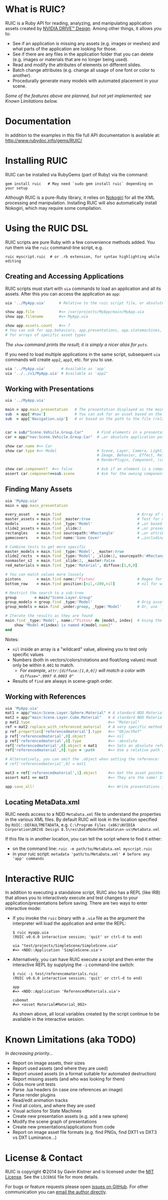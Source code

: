 # What is RUIC?
RUIC is a Ruby API for reading, analyzing, and manipulating application assets created by [NVIDIA DRIVE™ Design][1]. Among other things, it allows you to:

* See if an application is missing any assets (e.g. images or meshes) and what parts of the application are looking for those.
* See if there are any files in the application folder that you can delete (e.g. images or materials that are no longer being used).
* Read and modify the attributes of elements on different slides.
* Batch change attributes (e.g. change all usage of one font or color to another).
* Procedurally generate many models with automated placement in your scene.

_Some of the features above are planned, but not yet implemented; see Known Limitations below._


# Documentation

In addition to the examples in this file full API documentation is available at:
http://www.rubydoc.info/gems/RUIC/



# Installing RUIC
RUIC can be installed via RubyGems (part of Ruby) via the command:

    gem install ruic   # May need `sudo gem install ruic` depending on your setup

Although RUIC is a pure-Ruby library, it relies on [Nokogiri][2] for all the XML processing and manipulation. Installing RUIC will also automatically install Nokogiri, which may require some compilation.



# Using the RUIC DSL

RUIC scripts are pure Ruby with a few convenience methods added. You run them via the `ruic` command-line script, e.g.

    ruic myscript.ruic  # or .rb extension, for syntax highlighting while editing


## Creating and Accessing Applications
RUIC scripts must start with `uia` commands to load an application and all its assets.
After this you can access the application as `app`:

```ruby
uia '../MyApp.uia'      # Relative to the ruic script file, or absolute

show app.file           #=> /var/projects/MyApp/main/MyApp.uia
show app.filename       #=> MyApp.uia

show app.assets.count   #=> 7
# You can ask for app.behaviors, app.presentations, app.statemachines, and app.renderplugins
# for arrays of specific asset types
```

_The `show` command prints the result; it is simply a nicer alias for `puts`._

If you need to load multiple applications in the same script, subsequent `uia` commands will create
`app2`, `app3`, etc. for you to use.

```ruby
uia '../MyApp.uia'       # Available as 'app'
uia '../../v1/MyApp.uia' # Available as 'app2'
```


## Working with Presentations

```ruby
uia '../MyApp.uia'

main = app.main_presentation   # The presentation displayed as the main presentation (regardless of id)
sub  = app['#nav']             # You can ask for an asset based on the id in the .uia...
sub  = app['Navigation.uip']   # or based on the path to the file (relative to the .uia)


car = sub/"Scene.Vehicle.Group.Car"      # Find elements in a presentation by presentation path…
car = app/"nav:Scene.Vehicle.Group.Car"  # …or absolute application path

show car.name #=> Car
show car.type #=> Model                  # Scene, Layer, Camera, Light, Group, Model, Material,
                                         # Image, Behavior, Effect, ReferencedMaterial, Text,
                                         # RenderPlugin, Component, (custom materials)

show car.component?  #=> false           # Ask if an element is a component
assert car.component==sub.scene          # Ask for the owning component; may be the scene
```

## Finding Many Assets

```ruby
uia 'MyApp.uia'
main = app.main_presentation

every_asset   = main.find                                  # Array of matching assets
master_assets = main.find _master:true                     # Test for master/nonmaster
models        = main.find _type:'Model'                    # …or based on type
slide2_assets = main.find _slide:2                         # …or presence on slide
rectangles    = main.find sourcepath:'#Rectangle'          # …or attribute values
gamecovers    = main.find name:'Game Cover'                # …including the name

# Combine tests to get more specific
master_models = main.find _type:'Model', _master:true
slide2_rects  = main.find _type:'Model', _slide:2, sourcepath:'#Rectangle'
nonmaster_s2  = main.find _slide:2, _master:false
red_materials = main.find _type:'Material', diffuse:[1,0,0]

# You can match values more loosely
pistons       = main.find name:/^Piston/                   # Regex for batch finding
bottom_row    = main.find position:[nil,-200,nil]          # nil for wildcards in vectors

# Restrict the search to a sub-tree
group        = main/"Scene.Layer.Group"
group_models = group.find _type:'Model'                    # Orig asset is never included
group_models = main.find _under:group, _type:'Model'       # Or, use `_under` to limit

# Iterate the results as they are found
main.find _type:'Model', name:/^Piston/ do |model, index|  # Using the index is optional
	show "Model #{index} is named #{model.name}"
end
```

Notes:

* `nil` inside an array is a "wildcard" value, allowing you to test only specific values
* Numbers (both in vectors/colors/rotations and float/long values) must only be within `0.001` to match.
  * _For example, `attr:{diffuse:[1,0,0]}` will match a color with `diffuse=".9997 0.0003 0"`_
* Results of `find` are always in scene-graph order.


## Working with References

```ruby
uia 'MyApp.uia'
mat1 = app/"main:Scene.Layer.Sphere.Material" # A standard NDD Material
mat2 = app/"main:Scene.Layer.Cube.Material"   # A standard NDD Material
p mat2.type                                   #=> "Material"
ref = mat2.replace_with_referenced_material   # A very specific method :)
p ref.properties['referencedmaterial'].type   #=> "ObjectRef"
p ref['referencedmaterial',0].object          #=> nil
p ref['referencedmaterial',0].type            #=> :absolute
ref['referencedmaterial',0].object = mat1     #=> Sets an absolute reference
ref['referencedmaterial',0].type = :path      #=> Use a relative path instead

# Alternatively, you can omit the .object when setting the reference:
# ref['referencedmaterial',0] = mat1

mat3 = ref['referencedmaterial',1].object     #=> Get the asset pointed to
assert mat1 == mat3                           #=> They are the same! It worked!

app.save_all!                                 #=> Write presentations in place
```


## Locating MetaData.xml
RUIC needs access to a NDD `MetaData.xml` file to understand the properties in the various XML files.
By default RUIC will look in the location specified by `RUIC::DEFAULTMETADATA`, e.g.
`C:\Program Files (x86)\NVIDIA Corporation\DRIVE Design 8.5\res\DataModelMetadata\en-us\MetaData.xml`

If this file is in another location, you can tell the script where to find it either:

* on the command line: `ruic -m path/to/MetaData.xml myscript.ruic`
* in your ruic script: `metadata 'path/to/MetaData.xml' # before any 'app' commands`


# Interactive RUIC
In addition to executing a standalone script, RUIC also has a REPL (like IRB) that allows you to
interactively execute and test changes to your application/presentations before saving.
There are two ways to enter interactive mode:

* If you invoke the `ruic` binary with a `.uia` file as the argument the interpreter will load
  the application and enter the REPL:

      $ ruic myapp.uia
      (RUIC v0.6.0 interactive session; 'quit' or ctrl-d to end)

      uia "test/projects/SimpleScene/SimpleScene.uia"
      #=> <NDD::Application 'SimpleScene.uia'>

* Alternatively, you can have RUIC execute a script and then enter the interactive REPL
  by supplying the `-i` command-line switch:

      $ ruic -i test/referencematerials.ruic
      (RUIC v0.6.0 interactive session; 'quit' or ctrl-d to end)

      app
      #=> <NDD::Application 'ReferencedMaterials.uia'>

      cubemat
      #=> <asset Material#Material_002>

  As shown above, all local variables created by the script continue to be available
  in the interactive session.



# Known Limitations (aka TODO)
_In decreasing priority…_

- Report on image assets, their sizes
- Report used assets (and where they are used)
- Report unused assets (in a format suitable for automated destruction)
- Report missing assets (and who was looking for them)
- Gobs more unit tests
- Parse .lua headers (in case one references an image)
- Parse render plugins
- Read/edit animation tracks
- Find all colors, and where they are used
- Visual actions for State Machines
- Create new presentation assets (e.g. add a new sphere)
- Modify the scene graph of presentations
- Create new presentations/applications from code
- Report on image asset file formats (e.g. find PNGs, find DXT1 vs DXT3 vs DXT Luminance…)



# License & Contact
RUIC is copyright ©2014 by Gavin Kistner and is licensed under the [MIT License][3]. See the `LICENSE` file for more details.

For bugs or feature requests please open [issues on GitHub][4]. For other communication you can [email the author directly](mailto:!@phrogz.net?subject=RUIC).

[1]: http://www.nvidia.com/object/drive-design.html
[2]: http://nokogiri.org
[3]: http://opensource.org/licenses/MIT
[4]: https://github.com/Phrogz/RUIC/issues
